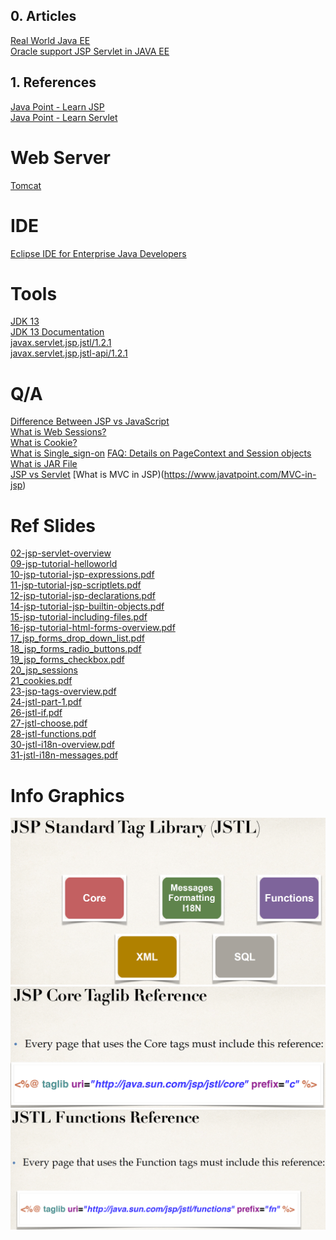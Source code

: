 ## 0. Articles
[Real World Java EE](https://real-world-java-ee.zeef.com/arjan.tijms)\
[Oracle support JSP Servlet in JAVA EE](www.oracle.com/technetwork/java/javaee/tech/index.html)

## 1. References
[Java Point - Learn JSP](https://www.javatpoint.com/jsp-tutorial)\
[Java Point - Learn Servlet](https://www.javatpoint.com/servlet-tutorial)

# Web Server
[Tomcat](https://tomcat.apache.org/download-80.cgi)

# IDE
[Eclipse IDE for Enterprise Java Developers](https://www.eclipse.org/downloads/)

# Tools
[JDK 13](https://www.oracle.com/technetwork/java/javase/downloads/jdk13-downloads-5672538.html)\
[JDK 13 Documentation](https://docs.oracle.com/en/java/javase/13/index.html)\
[javax.servlet.jsp.jstl/1.2.1](https://mvnrepository.com/artifact/org.glassfish.web/javax.servlet.jsp.jstl/1.2.1)\
[javax.servlet.jsp.jstl-api/1.2.1](https://mvnrepository.com/artifact/javax.servlet.jsp.jstl/javax.servlet.jsp.jstl-api/1.2.1)

# Q/A
[Difference Between JSP vs JavaScript](https://www.educba.com/jsp-vs-javascript/)\
[What is Web Sessions?](https://stackoverflow.com/questions/3804209/what-are-sessions-how-do-they-work)\
[What is Cookie?](http://www.whatarecookies.com/)\
[What is Single_sign-on](https://en.wikipedia.org/wiki/Single_sign-on)
[FAQ: Details on PageContext and Session objects](https://www.udemy.com/course/jsp-tutorial/learn/lecture/6081918#overview)\
[What is JAR File](https://www.geeksforgeeks.org/jar-files-java/)\
[JSP vs Servlet](https://www.quora.com/What-is-the-difference-between-Java-servlets-and-JSP)
[What is MVC in JSP)(https://www.javatpoint.com/MVC-in-jsp)

# Ref Slides
[02-jsp-servlet-overview](https://github.com/Blackdog-Programmer/JSP/blob/master/reference/02-jsp-servlet-overview.pdf)\
[09-jsp-tutorial-helloworld](https://github.com/Blackdog-Programmer/JSP/blob/master/reference/09-jsp-tutorial-helloworld.pdf)\
[10-jsp-tutorial-jsp-expressions.pdf](https://github.com/Blackdog-Programmer/JSP/blob/master/reference/10-jsp-tutorial-jsp-expressions.pdf)\
[11-jsp-tutorial-jsp-scriptlets.pdf](https://github.com/Blackdog-Programmer/JSP/blob/master/reference/11-jsp-tutorial-jsp-scriptlets.pdf)\
[12-jsp-tutorial-jsp-declarations.pdf](https://github.com/Blackdog-Programmer/JSP/blob/master/reference/12-jsp-tutorial-jsp-declarations.pdf)\
[14-jsp-tutorial-jsp-builtin-objects.pdf](https://github.com/Blackdog-Programmer/JSP/blob/master/reference/14-jsp-tutorial-jsp-builtin-objects.pdf)\
[15-jsp-tutorial-including-files.pdf](https://github.com/Blackdog-Programmer/JSP/blob/master/reference/15-jsp-tutorial-including-files.pdf)\
[16-jsp-tutorial-html-forms-overview.pdf](https://github.com/Blackdog-Programmer/JSP/blob/master/reference/16-jsp-tutorial-html-forms-overview.pdf)\
[17_jsp_forms_drop_down_list.pdf](https://github.com/Blackdog-Programmer/JSP/blob/master/reference/17_jsp_forms_drop_down_list.pdf)\
[18_jsp_forms_radio_buttons.pdf](https://github.com/Blackdog-Programmer/JSP/blob/master/reference/18_jsp_forms_radio_buttons.pdf)\
[19_jsp_forms_checkbox.pdf](https://github.com/Blackdog-Programmer/JSP/blob/master/reference/19_jsp_forms_checkbox.pdf)\
[20_jsp_sessions](https://github.com/Blackdog-Programmer/JSP/blob/master/reference/20_jsp_sessions.pdf)\
[21_cookies.pdf](https://github.com/Blackdog-Programmer/JSP/blob/master/reference/21_cookies.pdf)\
[23-jsp-tags-overview.pdf](https://github.com/Blackdog-Programmer/JSP/blob/master/reference/23-jsp-tags-overview.pdf)\
[24-jstl-part-1.pdf](https://github.com/Blackdog-Programmer/JSP/blob/master/reference/24-jstl-part-1.pdf)\
[26-jstl-if.pdf](https://github.com/Blackdog-Programmer/JSP/blob/master/reference/26-jstl-if.pdf)\
[27-jstl-choose.pdf](https://github.com/Blackdog-Programmer/JSP/blob/master/reference/27-jstl-choose.pdf)\
[28-jstl-functions.pdf](https://github.com/Blackdog-Programmer/JSP/blob/master/reference/28-jstl-functions.pdf)\
[30-jstl-i18n-overview.pdf](https://github.com/Blackdog-Programmer/JSP/blob/master/reference/30-jstl-i18n-overview.pdf)\
[31-jstl-i18n-messages.pdf](https://github.com/Blackdog-Programmer/JSP/blob/master/reference/31-jstl-i18n-messages.pdf)

# Info Graphics
![JSTL_ServiceTags.png](https://github.com/Blackdog-Programmer/JSP/blob/master/reference/JSTL_ServiceTags.png)\
![JSTL_CoreTag_Include.png](https://github.com/Blackdog-Programmer/JSP/blob/master/reference/JSTL_CoreTag_Include.png)\
![JSTL_FunctionTag_Include.png](https://github.com/Blackdog-Programmer/JSP/blob/master/reference/JSTL_FunctionTag_Include.png)
